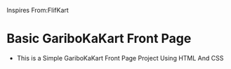Inspires From:FlifKart
# Basic GariboKaKart Front Page
- This is a Simple GariboKaKart Front Page Project Using HTML And CSS
